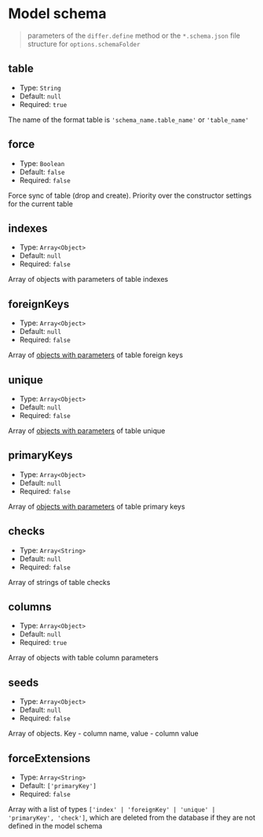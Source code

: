 # Model schema

> parameters of the `differ.define` method or the `*.schema.json` file structure for `options.schemaFolder`

## table

* Type: `String`
* Default: `null`
* Required: `true`

The name of the format table is `'schema_name.table_name'` or `'table_name'`

## force

* Type: `Boolean`
* Default: `false`
* Required: `false`

Force sync of table (drop and create). Priority over the constructor settings for the current table

## indexes

* Type: `Array<Object>`
* Default: `null`
* Required: `false`

Array of objects with parameters of table indexes

## foreignKeys

* Type: `Array<Object>`
* Default: `null`
* Required: `false`

Array of [objects with parameters](foreign-key.md) of table foreign keys

## unique

* Type: `Array<Object>`
* Default: `null`
* Required: `false`

Array of [objects with parameters](unique.md) of table unique

## primaryKeys

* Type: `Array<Object>`
* Default: `null`
* Required: `false`

Array of [objects with parameters](primaryKey.md) of table primary keys

## checks

* Type: `Array<String>`
* Default: `null`
* Required: `false`

Array of strings of table checks

## columns

* Type: `Array<Object>`
* Default: `null`
* Required: `true`

Array of objects with table column parameters

## seeds

* Type: `Array<Object>`
* Default: `null`
* Required: `false`

Array of objects. Key - column name, value - column value

## forceExtensions

* Type: `Array<String>`
* Default: `['primaryKey']`
* Required: `false`

Array with a list of types `['index' | 'foreignKey' | 'unique' | 'primaryKey', 'check']`, which are deleted from the database if they are not defined in the model schema
